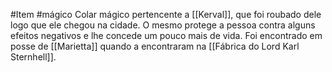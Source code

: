 #Item #mágico 
Colar mágico pertencente a [[Kerval]], que foi roubado dele logo que ele chegou na cidade.
O mesmo protege a pessoa contra alguns efeitos negativos e lhe concede um pouco mais de vida.
Foi encontrado em posse de [[Marietta]] quando a encontraram na [[Fábrica do Lord Karl Sternhell]].